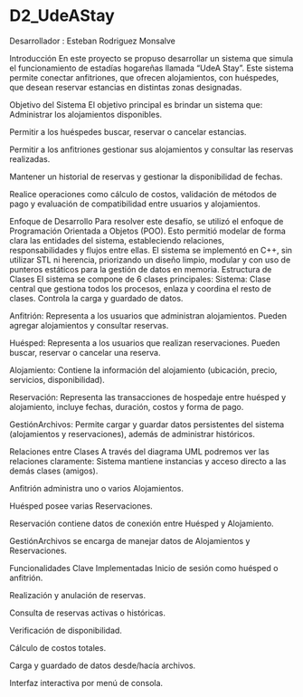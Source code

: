 # D2_UdeAStay

Desarrollador : Esteban Rodriguez Monsalve

Introducción En este proyecto se propuso desarrollar un sistema que simula el funcionamiento de estadías hogareñas llamada “UdeA Stay”. Este sistema permite conectar anfitriones, que ofrecen alojamientos, con huéspedes, que desean reservar estancias en distintas zonas designadas.

Objetivo del Sistema
El objetivo principal es brindar un sistema que:
Administrar los alojamientos disponibles.


Permitir a los huéspedes buscar, reservar o cancelar estancias.


Permitir a los anfitriones gestionar sus alojamientos y consultar las reservas realizadas.


Mantener  un historial de reservas y gestionar la disponibilidad de fechas.


Realice operaciones como cálculo de costos, validación de métodos de pago y evaluación de compatibilidad entre usuarios y alojamientos.


Enfoque de Desarrollo
Para resolver este desafío, se utilizó el enfoque de Programación Orientada a Objetos (POO). Esto permitió modelar de forma clara las entidades del sistema, estableciendo relaciones, responsabilidades y flujos entre ellas.
El sistema se implementó en C++, sin utilizar STL ni herencia, priorizando un diseño limpio, modular y con uso de punteros estáticos para la gestión de datos en memoria.
Estructura de Clases
El sistema se compone de 6 clases principales:
Sistema: Clase central que gestiona todos los procesos, enlaza y coordina el resto de clases. Controla la carga y guardado de datos.


Anfitrión: Representa a los usuarios que administran alojamientos. Pueden agregar alojamientos y consultar reservas.


Huésped: Representa a los usuarios que realizan reservaciones. Pueden buscar, reservar o cancelar una reserva.


Alojamiento: Contiene la información del alojamiento (ubicación, precio, servicios, disponibilidad).


Reservación: Representa las transacciones de hospedaje entre huésped y alojamiento, incluye fechas, duración, costos y forma de pago.


GestiónArchivos: Permite cargar y guardar datos persistentes del sistema (alojamientos y reservaciones), además de administrar históricos.


Relaciones entre Clases
A través del diagrama UML podremos ver las relaciones claramente:
Sistema mantiene instancias y acceso directo a las demás clases (amigos).


Anfitrión administra uno o varios Alojamientos.


Huésped posee varias Reservaciones.


Reservación contiene datos de conexión entre Huésped y Alojamiento.


GestiónArchivos se encarga de manejar datos de Alojamientos y Reservaciones.


Funcionalidades Clave Implementadas
Inicio de sesión como huésped o anfitrión.


Realización y anulación de reservas.


Consulta de reservas activas o históricas.


Verificación de disponibilidad.


Cálculo de costos totales.


Carga y guardado de datos desde/hacía archivos.


Interfaz interactiva por menú de consola.

